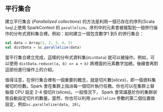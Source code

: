 ## 平行集合

建立平行集合 (_Parallelized collections_) 的方法是利用一個已存在的序列(Scala `Seq`)上使用 SparkContext 的 `parallelize`。序列中的元素會被複製到一個併行操作的分布式資料集合裡。例如：如何建立一個包含數字1 到5 的併行集合：

```scala
val data = Array(1, 2, 3, 4, 5)
val distData = sc.parallelize(data)
```

當平行集合建立完成，這樣的分布式資料集(`distData`) 就可以被操作。例如，可以使用 `distData.reduce((a, b) => a + b)` 將裡面的元素數字加總。後續會再對這部份進行操作上的介紹。

值得注意，在併行集合裡有一個重要的概念，就是切片數(_slices_)，即一個資料集被切的份數。Spark 會在集群上指派每一個切片執行任務。你也可以在集群上替每個 CPU 設定 2-4 個切片(slices)。一般情況下， Spark 會常識基於你的集群狀態自動設定切片的數量。當然，你也可以利用 `parallelize` 參數的第二個位置做設定，例如`sc.parallelize(data, 10)`。

